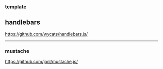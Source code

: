 ### template

## handlebars
https://github.com/wycats/handlebars.js/

---

### mustache
https://github.com/janl/mustache.js/





